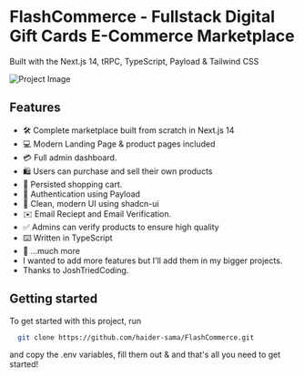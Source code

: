# FlashCommerce - Fullstack Digital Gift Cards E-Commerce Marketplace

Built with the Next.js 14, tRPC, TypeScript, Payload & Tailwind CSS

![Project Image](https://github.com/haider-sama/blob/master/public/thumbnail.png)

## Features

- 🛠️ Complete marketplace built from scratch in Next.js 14
- 💻 Modern Landing Page & product pages included
- 💳 Full admin dashboard.
- 🛍️ Users can purchase and sell their own products
- 🛒 Persisted shopping cart.
- 🔑 Authentication using Payload
- 🌟 Clean, modern UI using shadcn-ui
- ✉️ Email Reciept and Email Verification.
- ✅ Admins can verify products to ensure high quality
- ⌨️ Written in TypeScript
- 🎁 ...much more
- I wanted to add more features but I'll add them in my bigger projects.
- Thanks to JoshTriedCoding.

## Getting started

To get started with this project, run

```bash
  git clone https://github.com/haider-sama/FlashCommerce.git
```

and copy the .env variables, fill them out & and that's all you need to get started!
